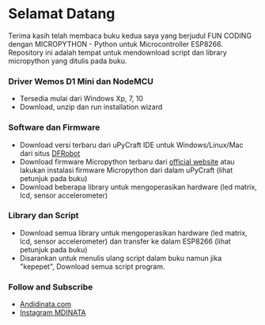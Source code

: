 # Selamat Datang

Terima kasih telah membaca buku kedua saya yang berjudul FUN CODING dengan MICROPYTHON - Python untuk Microcontroller ESP8266.
Repository ini adalah tempat untuk mendownload script dan library micropython yang ditulis pada buku.

### Driver Wemos D1 Mini dan NodeMCU
  - Tersedia mulai dari Windows Xp, 7, 10
  - Download, unzip dan run installation wizard

### Software dan Firmware
  - Download versi terbaru dari uPyCraft IDE untuk Windows/Linux/Mac dari situs [DFRobot](https://github.com/DFRobot/uPyCraft)
  - Download firmware Micropython terbaru dari [official website](http://micropython.org/download#esp8266) atau lakukan instalasi firmware Micropython dari dalam uPyCraft (lihat petunjuk pada buku)
  - Download beberapa library untuk mengoperasikan hardware (led matrix, lcd, sensor accelerometer)

### Library dan Script
  - Download semua library untuk mengoperasikan hardware (led matrix, lcd, sensor accelerometer) dan transfer ke dalam ESP8266 (lihat petunjuk pada buku)
  - Disarankan untuk menulis ulang script dalam buku namun jika "kepepet", Download semua script program.
   
### Follow and Subscribe
- [Andidinata.com](http://www.andidinata.com) 
- [Instagram MDINATA](http://www.instagram.com/mdinata) 
